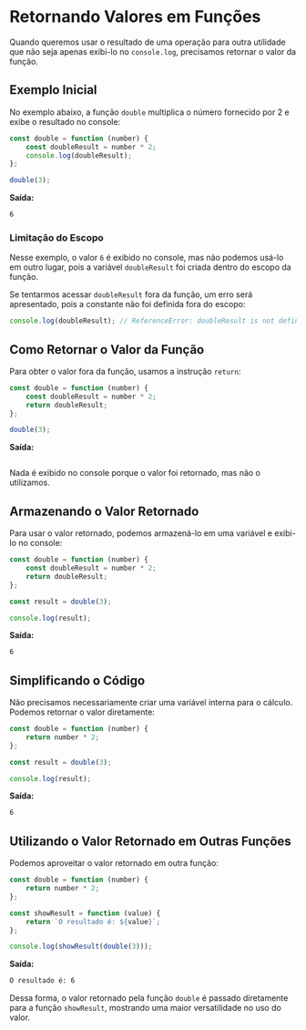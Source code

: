 
# Retornando Valores em Funções

Quando queremos usar o resultado de uma operação para outra utilidade que não seja apenas exibi-lo no `console.log`, precisamos retornar o valor da função.

## Exemplo Inicial

No exemplo abaixo, a função `double` multiplica o número fornecido por 2 e exibe o resultado no console:

```js
const double = function (number) {
    const doubleResult = number * 2;
    console.log(doubleResult);
};

double(3);
```

**Saída:**

```txt
6
```

### Limitação do Escopo

Nesse exemplo, o valor `6` é exibido no console, mas não podemos usá-lo em outro lugar, pois a variável `doubleResult` foi criada dentro do escopo da função. 

Se tentarmos acessar `doubleResult` fora da função, um erro será apresentado, pois a constante não foi definida fora do escopo:

```js
console.log(doubleResult); // ReferenceError: doubleResult is not defined
```

## Como Retornar o Valor da Função

Para obter o valor fora da função, usamos a instrução `return`:

```js
const double = function (number) {
    const doubleResult = number * 2;
    return doubleResult;
};

double(3);
```

**Saída:**

```txt

```

Nada é exibido no console porque o valor foi retornado, mas não o utilizamos.

## Armazenando o Valor Retornado

Para usar o valor retornado, podemos armazená-lo em uma variável e exibi-lo no console:

```js
const double = function (number) {
    const doubleResult = number * 2;
    return doubleResult;
};

const result = double(3);

console.log(result);
```

**Saída:**

```txt
6
```

## Simplificando o Código

Não precisamos necessariamente criar uma variável interna para o cálculo. Podemos retornar o valor diretamente:

```js
const double = function (number) {
    return number * 2;
};

const result = double(3);

console.log(result);
```

**Saída:**

```txt
6
```

## Utilizando o Valor Retornado em Outras Funções

Podemos aproveitar o valor retornado em outra função:

```js
const double = function (number) {
    return number * 2;
};

const showResult = function (value) {
    return `O resultado é: ${value}`;
};

console.log(showResult(double(3)));
```

**Saída:**

```txt
O resultado é: 6
```

Dessa forma, o valor retornado pela função `double` é passado diretamente para a função `showResult`, mostrando uma maior versatilidade no uso do valor.

